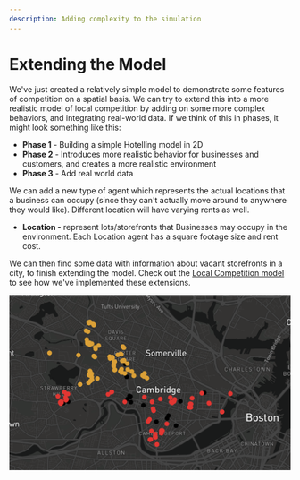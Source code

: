 ```yaml
---
description: Adding complexity to the simulation
---
```


# Extending the Model

We've just created a relatively simple model to demonstrate some features of competition on a spatial basis. We can try to extend this into a more realistic model of local competition by adding on some more complex behaviors, and integrating real-world data. If we think of this in phases, it might look something like this:

* **Phase 1** - Building a simple Hotelling model in 2D
* **Phase 2** - Introduces more realistic behavior for businesses and customers, and creates a more realistic environment 
* **Phase 3** - Add real world data 

We can add a new type of agent which represents the actual locations that a business can occupy \(since they can't actually move around to anywhere they would like\). Different location will have varying rents as well.

* **Location -** represent lots/storefronts that Businesses may occupy in the environment. Each Location agent has a square footage size and rent cost.

We can then find some data with information about vacant storefronts in a city, to finish extending the model. Check out the [Local Competition model](https://hash.ai/@hash/local-competition) to see how we've implemented these extensions.

![Locations of businesses and customers in HASH&apos;s geospatial view](../../.gitbook/assets/screen-shot-2020-06-24-at-4.56.47-pm.png)

